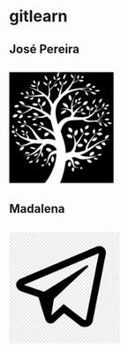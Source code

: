 # gitlearn

## José Pereira
## <img src="icons/jose.jpeg" height="200px" title="José Pereira">

## Madalena
## <img src="icons/madalena.png" height="200px" title="Madalena">
